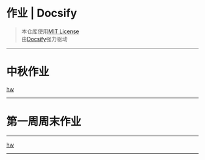 <h1> 作业 | Docsify </h1>

> 本仓库使用[MIT License](https://raw.githubusercontent.com/CMSZ002/hw/main/LICENSE)  
> 由[Docsify](https://docsify.js.org/)强力驱动
-----
# 中秋作业 #
[hw](../docs/hw/2.md ':include :type:markdown')

-----
# 第一周周末作业 #
-----
[hw](../docs/hw/1.md ':include :type=markdown')

-----
